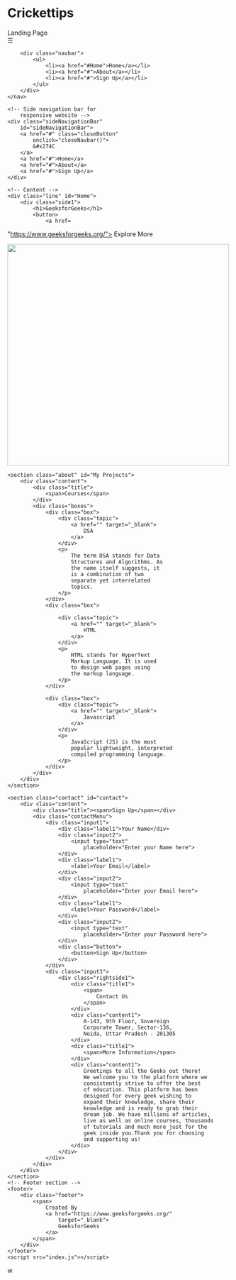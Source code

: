 # Crickettips
<!DOCTYPE html>
<html lang="en">

<head>
    <meta charset="UTF-8">
    <meta http-equiv="X-UA-Compatible" content="IE=edge">
    <meta name="viewport" content=
        "width=device-width, initial-scale=1.0">
    <link rel="stylesheet" href="index.css">
    <title>Landing Page</title>
</head>

<body>
    <nav>
        <div class="heading">Landing Page</div>
        <span class="sideMenuButton" 
            onclick="openNavbar()">
            &#9776
        </span>

        <div class="navbar">
            <ul>
                <li><a href="#Home">Home</a></li>
                <li><a href="#">About</a></li>
                <li><a href="#">Sign Up</a></li>
            </ul>
        </div>
    </nav>

    <!-- Side navigation bar for 
        responsive website -->
    <div class="sideNavigationBar" 
        id="sideNavigationBar">
        <a href="#" class="closeButton" 
            onclick="closeNavbar()">
            &#x274C
        </a>
        <a href="#">Home</a>
        <a href="#">About</a>
        <a href="#">Sign Up</a>
    </div>

    <!-- Content -->
    <div class="line" id="Home">
        <div class="side1">
            <h1>GeeksforGeeks</h1>
            <button>
                <a href=
"https://www.geeksforgeeks.org/">
                    Explore More
                </a>
            </button>
        </div>
        <div class="side2">
            <img src=
"https://media.geeksforgeeks.org/wp-content/cdn-uploads/20220401124017/HTML-Tutorial.png"
                width="500">
        </div>
    </div>

    <section class="about" id="My Projects">
        <div class="content">
            <div class="title">
                <span>Courses</span>
            </div>
            <div class="boxes">
                <div class="box">
                    <div class="topic">
                        <a href="" target="_blank">
                            DSA
                        </a>
                    </div>
                    <p>
                        The term DSA stands for Data 
                        Structures and Algorithms. As 
                        the name itself suggests, it 
                        is a combination of two 
                        separate yet interrelated 
                        topics.
                    </p>
                </div>
                <div class="box">

                    <div class="topic">
                        <a href="" target="_blank">
                            HTML
                        </a>
                    </div>
                    <p>
                        HTML stands for HyperText 
                        Markup Language. It is used 
                        to design web pages using 
                        the markup language.
                    </p>
                </div>

                <div class="box">
                    <div class="topic">
                        <a href="" target="_blank">
                            Javascript
                        </a>
                    </div>
                    <p>
                        JavaScript (JS) is the most 
                        popular lightweight, interpreted 
                        compiled programming language.
                    </p>
                </div>
            </div>
        </div>
    </section>

    <section class="contact" id="contact">
        <div class="content">
            <div class="title"><span>Sign Up</span></div>
            <div class="contactMenu">
                <div class="input1">
                    <div class="label1">Your Name</div>
                    <div class="input2">
                        <input type="text" 
                            placeholder="Enter your Name here">
                    </div>
                    <div class="label1">
                        <label>Your Email</label>
                    </div>
                    <div class="input2">
                        <input type="text" 
                            placeholder="Enter your Email here">
                    </div>
                    <div class="label1">
                        <label>Your Password</label>
                    </div>
                    <div class="input2">
                        <input type="text" 
                            placeholder="Enter your Password here">
                    </div>
                    <div class="button">
                        <button>Sign Up</button>
                    </div>
                </div>
                <div class="input3">
                    <div class="rightside1">
                        <div class="title1">
                            <span>
                                Contact Us
                            </span>
                        </div>
                        <div class="content1">
                            A-143, 9th Floor, Sovereign 
                            Corporate Tower, Sector-136, 
                            Noida, Uttar Pradesh - 201305
                        </div>
                        <div class="title1">
                            <span>More Information</span>
                        </div>
                        <div class="content1">
                            Greetings to all the Geeks out there!
                            We welcome you to the platform where we
                            consistently strive to offer the best 
                            of education. This platform has been 
                            designed for every geek wishing to 
                            expand their knowledge, share their 
                            knowledge and is ready to grab their 
                            dream job. We have millions of articles,
                            live as well as online courses, thousands 
                            of tutorials and much more just for the 
                            geek inside you.Thank you for choosing 
                            and supporting us!
                        </div>
                    </div>
                </div>
            </div>
        </div>
    </section>
    <!-- Footer section -->
    <footer>
        <div class="footer">
            <span>
                Created By
                <a href="https://www.geeksforgeeks.org/" 
                    target="_blank">
                    GeeksforGeeks
                </a>
            </span>
        </div>
    </footer>
    <script src="index.js"></script>
</body>

</html>
w
